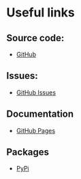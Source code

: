# Useful links

## Source code:

* [GitHub](https://github.com/ceesvandegriend/bstb/)

## Issues:

* [GitHub Issues](https://github.com/ceesvandegriend/bstb/issues/)

## Documentation

* [GitHub Pages](https://bstb.griend.eu/)

## Packages

* [PyPi](https://pypi.org/project/bstb/)
